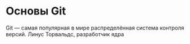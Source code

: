 # Основы Git

Git — самая популярная в мире распределённая система контроля версий. Линус Торвальдс, разработчик ядра
